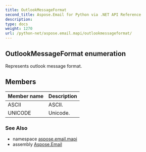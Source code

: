 ```yaml
---
title: OutlookMessageFormat
second_title: Aspose.Email for Python via .NET API Reference
description: 
type: docs
weight: 1270
url: /python-net/aspose.email.mapi/outlookmessageformat/
---
```


## OutlookMessageFormat enumeration

Represents outlook message format.

## Members
| Member name | Description |
| :- | :- |
|ASCII|ASCII.|
|UNICODE|Unicode.|

### See Also

* namespace [aspose.email.mapi](/email/python-net/aspose.email.mapi/)
* assembly [Aspose.Email](/email/python-net/)

